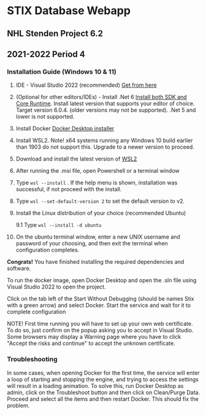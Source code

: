 # STIX Database Webapp

## NHL Stenden Project 6.2

## 2021-2022 Period 4 



### Installation Guide (Windows 10 & 11)

1. IDE - Visual Studio 2022 (recommended)  [Get from here](https://visualstudio.microsoft.com/thank-you-downloading-visual-studio/?sku=Community&channel=Release&version=VS2022&source=VSLandingPage&cid=2030&passive=false)

2. (Optional for other editors/IDEs)  - Install .Net 6 [Install both SDK and Core Runtime](https://dotnet.microsoft.com/en-us/download/dotnet/6.0). Install latest version that supports your editor of choice. Target version 6.0.4. (older versions may not be supported). .Net 5 and lower is not supported.

3. Install Docker [Docker Desktop installer](https://desktop.docker.com/win/main/amd64/Docker%20Desktop%20Installer.exe)

4. Install WSL2. Note! x64 systems running any Windows 10 build earlier than 1903 do not support this. Upgrade to a newer version to proceed.

5. Download and install the latest version of  [WSL2](https://wslstorestorage.blob.core.windows.net/wslblob/wsl_update_x64.msi)

6. After running the .msi file, open Powershell or a terminal window

7. Type `wsl --install` . If the help menu is shown, installation was successful, if not proceed with the install.

8. Type `wsl --set-default-version 2` to set the default version to v2.

9. Install the Linux distribution of your choice (recommended Ubuntu)

   9.1 Type `wsl --install -d ubuntu`

10. On the ubuntu terminal window, enter a new UNIX username and password of your choosing, and then exit the terminal when configuration completes.

    

**Congrats!** You have finished installing the required dependencies and software.

To run the docker image, open Docker Desktop and open the .sln file using Visual Studio 2022 to open the project. 

Click on the tab left of the Start Without Debugging (should be names Stix with a green arrow) and select Docker. Start the service and wait for it to complete configuration

NOTE! First time running you will have to set up your own web certificate. To do so, just confirm on the popup asking you to accept in Visual Studio. Some browsers may display a Warning page where you have to click "Accept the risks and continue" to accept the unknown certificate.



### Troubleshooting

In some cases, when opening Docker for the first time, the service will enter a loop of starting and stopping the engine, and trying to access the settings will result in a loading animation. To solve this, run Docker Desktop as admin, click on the Troubleshoot button and then click on Clean/Purge Data. Proceed and select all the items and then restart Docker. This should fix the problem.




